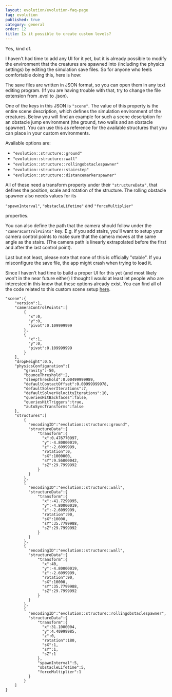 ```yaml
---
layout: evolution/evolution-faq-page
faq: evolution
published: true
category: general
order: 12
title: Is it possible to create custom levels?
---
```


Yes, kind of.

I haven't had time to add any UI for it yet, but it is already possible to modify the environment that the creatures are spawned into (including the physics settings) by editing the simulation save files. So for anyone who feels comfortable doing this, here is how:

The save files are written in JSON format, so you can open them in any text editing program. (If you are having trouble with that, try to change the file extension from .evol to .json). 

One of the keys in this JSON is `"scene"`. The value of this property is the entire scene description, which defines the simulation environment of the creatures. Below you will find an example for such a scene description for an obstacle jump environment (the ground, two walls and an obstacle spawner). You can use this as reference for the available structures that you can place in your custom environments.

Available options are:
- `"evolution::structure::ground"`
- `"evolution::structure::wall"`
- `"evolution::structure::rollingobstaclespawner"`
- `"evolution::structure::stairstep"`
- `"evolution::structure::distancemarkerspawner"`

All of these need a transform property under their `"structureData"`, that defines the
position, scale and rotation of the structure.
The rolling obstacle spawner also needs values for its

`"spawnInterval"`, `"obstacleLifetime"` and `"forceMultiplier"`

properties.

You can also define the path that the camera should follow under the `"cameraControlPoints"` key. E.g. if you add stairs, you'll want to setup your camera control points to make sure that the camera moves at the same angle as the stairs. (The camera path is linearly extrapolated before the first and after the last control point).

Last but not least, please note that none of this is officially "stable". If you misconfigure the save file, the app might crash when trying to load it.

Since I haven't had time to build a proper UI for this yet (and most likely won't in the near future either) I thought I would at least let people who are interested in this know that these options already exist. You can find all of the code related to this custom scene setup [here](https://github.com/keiwando/evolution/tree/master/Assets/Scripts/Scenes).

```
"scene":{
    "version":1,
    "cameraControlPoints":[
        {
          "x":0,
          "y":0,
          "pivot":0.109999999
        },
        {
          "x":1,
          "y":0,
          "pivot":0.109999999
        }
    ],
    "dropHeight":0.5,
    "physicsConfiguration":{
        "gravity":-50,
        "bounceThreshold":2,
        "sleepThreshold":0.00499999989,
        "defaultContactOffset":0.00999999978,
        "defaultSolverIterations":7,
        "defaultSolverVelocityIterations":10,
        "queriesHitBackfaces":false,
        "queriesHitTriggers":true,
        "autoSyncTransforms":false
    },
    "structures":[
        {
          "encodingID":"evolution::structure::ground",
          "structureData":{
              "transform":{
                "x":0.476770997,
                "y":-4.80000019,
                "z":-2.6099999,
                "rotation":0,
                "sX":1000000,
                "sY":9.56000042,
                "sZ":29.7999992
              }
          }
        },
        {
          "encodingID":"evolution::structure::wall",
          "structureData":{
              "transform":{
                "x":-41.7299995,
                "y":-4.80000019,
                "z":-2.6099999,
                "rotation":90,
                "sX":10000,
                "sY":35.7799988,
                "sZ":29.7999992
              }
          }
        },
        {
          "encodingID":"evolution::structure::wall",
          "structureData":{
              "transform":{
                "x":40,
                "y":-4.80000019,
                "z":-2.6099999,
                "rotation":90,
                "sX":10000,
                "sY":35.7799988,
                "sZ":29.7999992
              }
          }
        },
        {
          "encodingID":"evolution::structure::rollingobstaclespawner",
          "structureData":{
              "transform":{
                "x":31.1000004,
                "y":4.40999985,
                "z":0,
                "rotation":180,
                "sX":1,
                "sY":1,
                "sZ":1
              },
              "spawnInterval":5,
              "obstacleLifetime":5,
              "forceMultiplier":1
          }
        }
    ]
}
```